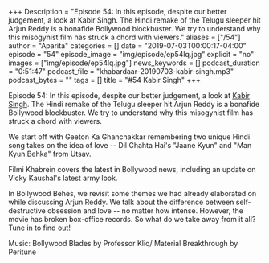 +++
Description = "Episode 54: In this episode, despite our better judgement, a look at Kabir Singh. The Hindi remake of the Telugu sleeper hit Arjun Reddy is a bonafide Bollywood blockbuster. We try to understand why this misogynist film has struck a chord with viewers."
aliases = ["/54"]
author = "Aparita"
categories = []
date = "2019-07-03T00:00:17-04:00"
episode = "54"
episode_image = "img/episode/ep54lq.jpg"
explicit = "no"
images = ["img/episode/ep54lq.jpg"]
news_keywords = []
podcast_duration = "0:51:47"
podcast_file = "khabardaar-20190703-kabir-singh.mp3"
podcast_bytes = ""
tags = []
title = "#54 Kabir Singh"
+++

Episode 54: In this episode, despite our better judgement, a look at [Kabir Singh](https://www.youtube.com/watch?v=RiANSSgCuJk). The Hindi remake of the Telugu sleeper hit Arjun Reddy is a bonafide Bollywood blockbuster. We try to understand why this misogynist film has struck a chord with viewers.

We start off with Geeton Ka Ghanchakkar remembering two unique Hindi song takes on the idea of love -- Dil Chahta Hai's "Jaane Kyun" and "Man Kyun Behka" from Utsav.

Filmi Khabrein covers the latest in Bollywood news, including an update on Vicky Kaushal's latest army look.

In Bollywood Behes, we revisit some themes we had already elaborated on while discussing Arjun Reddy. We talk about the difference between self-destructive obsession and love -- no matter how intense. However, the movie has broken box-office records. So what do we take away from it all? Tune in to find out!

Music: Bollywood Blades by Professor Kliq/ Material Breakthrough by Peritune